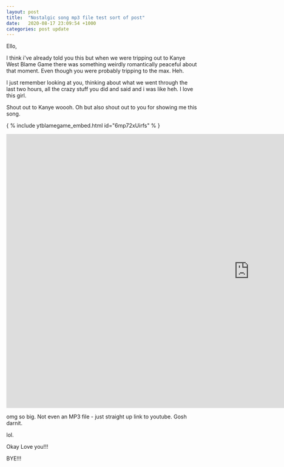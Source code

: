```yaml
---
layout: post
title:  "Nostalgic song mp3 file test sort of post"
date:   2020-08-17 23:09:54 +1000
categories: post update
---
```

Ello,

I think i've already told you this but when we were tripping out to Kanye West Blame Game there was something weirdly romantically peaceful about that moment. Even though you were probably tripping to the max. Heh.

I just remember looking at you, thinking about what we went through the last two hours, all the crazy stuff you did and said and i was like heh. I love this girl.

Shout out to Kanye woooh. Oh but also shout out to you for showing me this song.

{ % include ytblamegame_embed.html id="6mp72xUirfs" % }  

<iframe width="1280" height="721" src="https://www.youtube.com/embed/6mp72xUirfs" frameborder="0" allow="accelerometer; autoplay; encrypted-media; gyroscope; picture-in-picture" allowfullscreen></iframe>

omg so big. Not even an MP3 file - just straight up link to youtube. Gosh darnit.

lol.

Okay Love you!!!

BYE!!!